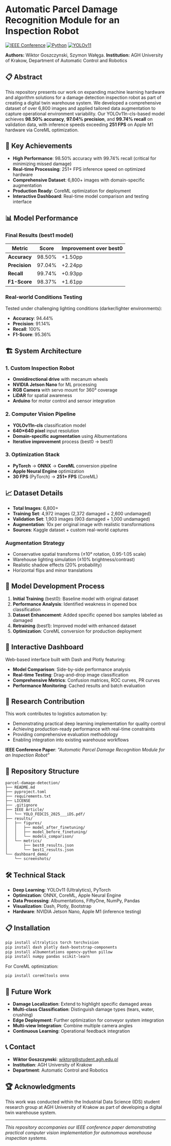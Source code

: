 # Automatic Parcel Damage Recognition Module for an Inspection Robot

[![IEEE Conference](https://img.shields.io/badge/IEEE-Conference%20Paper-blue.svg)](https://github.com/vityk-dev/Parcel-Damage-Detection/blob/main/IEEE%20Article/YOLO_FEDCIS_2025___iDS.pdf)
[![Python](https://img.shields.io/badge/Python-3.8+-blue.svg)](https://python.org)
[![YOLOv11](https://img.shields.io/badge/YOLOv11-Classification-green.svg)](https://github.com/ultralytics/ultralytics)

**Authors:** Wiktor Goszczynski, Szymon Wałęga.
**Institution:** AGH University of Krakow, Department of Automatic Control and Robotics

## 📋 Abstract

This repository presents our work on expanding machine learning hardware and algorithm solutions for a damage detection inspection robot as part of creating a digital twin warehouse system. We developed a comprehensive dataset of over 6,800 images and applied tailored data augmentation to capture operational environment variability. Our YOLOv11n-cls-based model achieves **98.50% accuracy**, **97.04% precision**, and **99.74% recall** on validation data, with inference speeds exceeding **251 FPS** on Apple M1 hardware via CoreML optimization.

## 🎯 Key Achievements

- **High Performance**: 98.50% accuracy with 99.74% recall (critical for minimizing missed damage)
- **Real-time Processing**: 251+ FPS inference speed on optimized hardware
- **Comprehensive Dataset**: 6,800+ images with domain-specific augmentation
- **Production Ready**: CoreML optimization for deployment
- **Interactive Dashboard**: Real-time model comparison and testing interface

## 📊 Model Performance

### Final Results (best1 model)
| Metric | Score | Improvement over best0 |
|--------|-------|----------------------|
| **Accuracy** | 98.50% | +1.50pp |
| **Precision** | 97.04% | +2.24pp |
| **Recall** | 99.74% | +0.93pp |
| **F1-Score** | 98.37% | +1.61pp |

### Real-world Conditions Testing
Tested under challenging lighting conditions (darker/lighter environments):
- **Accuracy**: 94.44%
- **Precision**: 91.14% 
- **Recall**: 100%
- **F1-Score**: 95.36%

## 🏗️ System Architecture

### 1. Custom Inspection Robot
- **Omnidirectional drive** with mecanum wheels
- **NVIDIA Jetson Nano** for ML processing
- **RGB Camera** with servo mount for 360° coverage
- **LiDAR** for spatial awareness
- **Arduino** for motor control and sensor integration

### 2. Computer Vision Pipeline
- **YOLOv11n-cls** classification model
- **640×640 pixel** input resolution
- **Domain-specific augmentation** using Albumentations
- **Iterative improvement** process (best0 → best1)

### 3. Optimization Stack
- **PyTorch** → **ONNX** → **CoreML** conversion pipeline
- **Apple Neural Engine** optimization
- **30 FPS** (PyTorch) → **251+ FPS** (CoreML)

## 📈 Dataset Details

- **Total Images**: 6,800+
- **Training Set**: 4,972 images (2,372 damaged + 2,600 undamaged)
- **Validation Set**: 1,903 images (903 damaged + 1,000 undamaged)
- **Augmentation**: 10x per original image with realistic transformations
- **Sources**: Kaggle dataset + custom real-world captures

### Augmentation Strategy
- Conservative spatial transforms (±10° rotation, 0.95-1.05 scale)
- Warehouse lighting simulation (±10% brightness/contrast)
- Realistic shadow effects (20% probability)
- Horizontal flips and minor translations

## 🚀 Model Development Process

1. **Initial Training** (best0): Baseline model with original dataset
2. **Performance Analysis**: Identified weakness in opened box classification
3. **Dataset Enhancement**: Added specific opened box samples labeled as damaged
4. **Retraining** (best1): Improved model with enhanced dataset
5. **Optimization**: CoreML conversion for production deployment

## 📱 Interactive Dashboard

Web-based interface built with Dash and Plotly featuring:
- **Model Comparison**: Side-by-side performance analysis
- **Real-time Testing**: Drag-and-drop image classification
- **Comprehensive Metrics**: Confusion matrices, ROC curves, PR curves
- **Performance Monitoring**: Cached results and batch evaluation

## 🔬 Research Contribution

This work contributes to logistics automation by:
- Demonstrating practical deep learning implementation for quality control
- Achieving production-ready performance with real-time constraints
- Providing comprehensive evaluation methodology
- Enabling integration into existing warehouse workflows

**IEEE Conference Paper**: *"Automatic Parcel Damage Recognition Module for an Inspection Robot"*

## 📁 Repository Structure

```
parcel-damage-detection/
├── README.md
├── pyproject.toml
├── requirements.txt
├── LICENSE
├── .gitignore
├── IEEE Article/
│   └── YOLO_FEDCIS_2025___iDS.pdf/ 
├── results/
│   ├── figures/
│   │   ├── model_after_finetuning/
│   │   ├── model_before_finetuning/
│   │   └── models_comparison/
│   └── metrics/
│       ├── best0_results.json
│       └── best1_results.json
└── dashboard_demo/
    └── screenshots/
```

## 🛠️ Technical Stack

- **Deep Learning**: YOLOv11 (Ultralytics), PyTorch
- **Optimization**: ONNX, CoreML, Apple Neural Engine
- **Data Processing**: Albumentations, FiftyOne, NumPy, Pandas
- **Visualization**: Dash, Plotly, Bootstrap
- **Hardware**: NVIDIA Jetson Nano, Apple M1 (inference testing)

## 📋 Installation

```bash
pip install ultralytics torch torchvision
pip install dash plotly dash-bootstrap-components
pip install albumentations opencv-python pillow
pip install numpy pandas scikit-learn
```

For CoreML optimization:
```bash
pip install coremltools onnx
```

## 🔮 Future Work

- **Damage Localization**: Extend to highlight specific damaged areas
- **Multi-class Classification**: Distinguish damage types (tears, water, crushing)
- **Edge Deployment**: Further optimization for conveyor system integration
- **Multi-view Integration**: Combine multiple camera angles
- **Continuous Learning**: Operational feedback integration

## 📞 Contact

- **Wiktor Goszczynski**: wiktorg@student.agh.edu.pl
- **Institution**: AGH University of Krakow
- **Department**: Automatic Control and Robotics

## 🏆 Acknowledgments

This work was conducted within the Industrial Data Science (IDS) student research group at AGH University of Krakow as part of developing a digital twin warehouse system.

---

*This repository accompanies our IEEE conference paper demonstrating practical computer vision implementation for autonomous warehouse inspection systems.*
